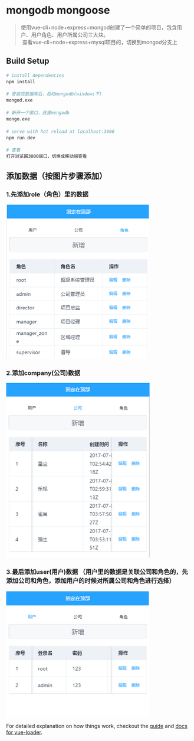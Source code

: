 # mongodb mongoose

> 使用vue-cli+node+express+mongod创建了一个简单的项目，包含用户、用户角色、用户所属公司三大块。        
  查看vue-cli+node+express+mysql项目的，切换到mongod分支上

## Build Setup

``` bash
# install dependencies
npm install

# 安装完数据库后，启动mongodb(windows下)
mongod.exe

# 新开一个窗口，连接mongodb
mongo.exe

# serve with hot reload at localhost:3000
npm run dev

# 查看
打开浏览器3000端口，切换成移动端查看
```
## 添加数据（按图片步骤添加）

### 1.先添加role（角色）里的数据
![image](https://github.com/Yicoding/vue-node-express-mysql-mongod/raw/mongod/src/assets/role.png)

### 2.添加company(公司)数据
![image](https://github.com/Yicoding/vue-node-express-mysql-mongod/raw/mongod/src/assets/company.png)

### 3.最后添加user(用户)数据 （用户里的数据是关联公司和角色的，先添加公司和角色，添加用户的时候对所属公司和角色进行选择）
![image](https://github.com/Yicoding/vue-node-express-mysql-mongod/raw/mongod/src/assets/user.png)

For detailed explanation on how things work, checkout the [guide](http://vuejs-templates.github.io/webpack/) and [docs for vue-loader](http://vuejs.github.io/vue-loader).
